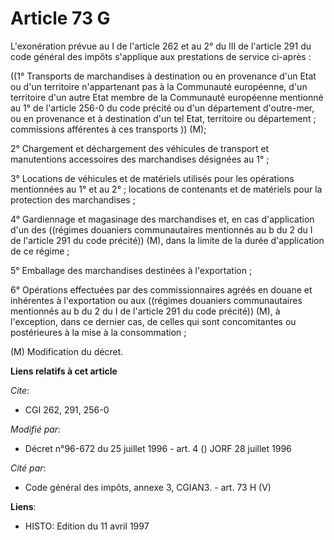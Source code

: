 # Article 73 G

L'exonération prévue au I de l'article 262 et au 2° du III de l'article 291 du code général des impôts s'applique aux
prestations de service ci-après :

((1° Transports de marchandises à destination ou en provenance d'un Etat ou d'un territoire n'appartenant pas à la Communauté
européenne, d'un territoire d'un autre Etat membre de la Communauté européenne mentionné au 1° de l'article 256-0 du code
précité ou d'un département d'outre-mer, ou en provenance et à destination d'un tel Etat, territoire ou département ;
commissions afférentes à ces transports )) (M);

2° Chargement et déchargement des véhicules de transport et manutentions accessoires des marchandises désignées au 1° ;

3° Locations de véhicules et de matériels utilisés pour les opérations mentionnées au 1° et au 2° ; locations de contenants
et de matériels pour la protection des marchandises ;

4° Gardiennage et magasinage des marchandises et, en cas d'application d'un des ((régimes douaniers communautaires mentionnés
au b du 2 du I de l'article 291 du code précité)) (M), dans la limite de la durée d'application de ce régime ;

5° Emballage des marchandises destinées à l'exportation ;

6° Opérations effectuées par des commissionnaires agréés en douane et inhérentes à l'exportation ou aux ((régimes douaniers
communautaires mentionnés au b du 2 du I de l'article 291 du code précité)) (M), à l'exception, dans ce dernier cas, de
celles qui sont concomitantes ou postérieures à la mise à la consommation ;

(M) Modification du décret.

**Liens relatifs à cet article**

_Cite_:

  - CGI 262, 291, 256-0

_Modifié par_:

  - Décret n°96-672 du 25 juillet 1996 - art. 4 () JORF 28 juillet 1996

_Cité par_:

  - Code général des impôts, annexe 3, CGIAN3. - art. 73 H (V)

**Liens**:

  - HISTO: Edition du 11 avril 1997
